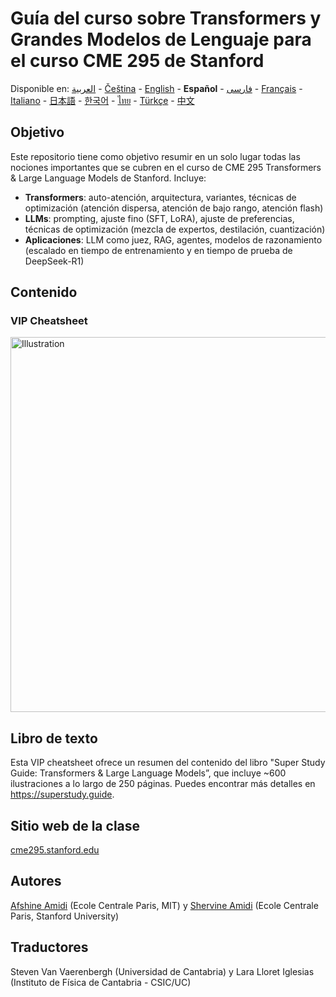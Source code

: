 # Guía del curso sobre Transformers y Grandes Modelos de Lenguaje para el curso CME 295 de Stanford
Disponible en: [العربية](https://github.com/afshinea/stanford-cme-295-transformers-large-language-models/tree/main/ar) - [Čeština](https://github.com/afshinea/stanford-cme-295-transformers-large-language-models/tree/main/cs) - [English](https://github.com/afshinea/stanford-cme-295-transformers-large-language-models/tree/main/en) - **Español** - [فارسی](https://github.com/afshinea/stanford-cme-295-transformers-large-language-models/tree/main/fa) - [Français](https://github.com/afshinea/stanford-cme-295-transformers-large-language-models/tree/main/fr) - [Italiano](https://github.com/afshinea/stanford-cme-295-transformers-large-language-models/tree/main/it) - [日本語](https://github.com/afshinea/stanford-cme-295-transformers-large-language-models/tree/main/ja) - [한국어](https://github.com/afshinea/stanford-cme-295-transformers-large-language-models/tree/main/ko) - [ไทย](https://github.com/afshinea/stanford-cme-295-transformers-large-language-models/tree/main/th) - [Türkçe](https://github.com/afshinea/stanford-cme-295-transformers-large-language-models/tree/main/tr) - [中文](https://github.com/afshinea/stanford-cme-295-transformers-large-language-models/tree/main/zh)

## Objetivo
Este repositorio tiene como objetivo resumir en un solo lugar todas las nociones importantes que se cubren en el curso de CME 295 Transformers & Large Language Models de Stanford. Incluye:
- **Transformers**: auto-atención, arquitectura, variantes, técnicas de optimización (atención dispersa, atención de bajo rango, atención flash)
- **LLMs**: prompting, ajuste fino (SFT, LoRA), ajuste de preferencias, técnicas de optimización (mezcla de expertos, destilación, cuantización)
- **Aplicaciones**: LLM como juez, RAG, agentes, modelos de razonamiento (escalado en tiempo de entrenamiento y en tiempo de prueba de DeepSeek-R1)

## Contenido
### VIP Cheatsheet
<a href="https://github.com/afshinea/stanford-cme-295-transformers-large-language-models/blob/main/es/cheatsheet-transformers-large-language-models.pdf"><img src="https://cme295.stanford.edu/cheatsheet-es.png" alt="Illustration" width="600px"/></a>

## Libro de texto
Esta VIP cheatsheet ofrece un resumen del contenido del libro "Super Study Guide: Transformers & Large Language Models”, que incluye ~600 ilustraciones a lo largo de 250 páginas. Puedes encontrar más detalles en https://superstudy.guide.

## Sitio web de la clase
[cme295.stanford.edu](https://cme295.stanford.edu/)

## Autores
[Afshine Amidi](https://www.linkedin.com/in/afshineamidi/) (Ecole Centrale Paris, MIT) y [Shervine Amidi](https://www.linkedin.com/in/shervineamidi/) (Ecole Centrale Paris, Stanford University)

## Traductores
Steven Van Vaerenbergh (Universidad de Cantabria) y Lara Lloret Iglesias (Instituto de Física de Cantabria - CSIC/UC)
